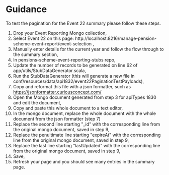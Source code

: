 # Guidance

To test the pagination for the Event 22 summary please follow these steps.

1. Drop your Event Reporting Mongo collection,
2. Select Event 22 on this page: http://localhost:8216/manage-pension-scheme-event-report/event-selection ,
3. Manually enter details for the current year and follow the flow through to the summary section,
4. In pensions-scheme-event-reporting-stubs repo,
5. Update the number of records to be generated on line 62 of app/utils/StubDataGenerator.scala,
6. Run the StubDataGenerator (this will generate a new file in conf/resources/data/api1832/event22PaginationTestPayloads),
7. Copy and reformat this file with a json formatter, such as https://jsonformatter.curiousconcept.com/
8. Open the Mongo document generated from step 3 for apiTypes 1830 and edit the document,
9. Copy and paste this whole document to a text editor,
10. In the mongo document, replace the whole document with the whole document from the json formatter (step 7)
11. Replace the second line starting "_id" with the corresponding line from the original mongo document, saved in step 9,
12. Replace the penultimate line starting "expireAt" with the corresponding line from the original mongo document, saved in step 9,
13. Replace the last line starting "lastUpdated" with the corresponding line from the original mongo document, saved in step 9,
14. Save,
15. Refresh your page and you should see many entries in the summary page.